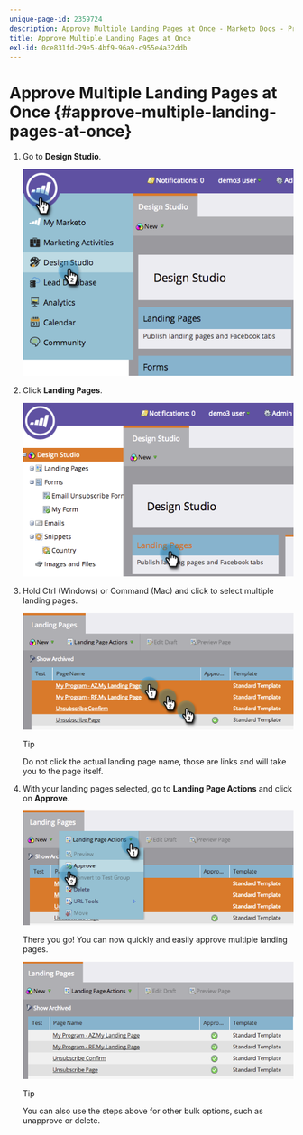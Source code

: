 ```yaml
---
unique-page-id: 2359724
description: Approve Multiple Landing Pages at Once - Marketo Docs - Product Documentation
title: Approve Multiple Landing Pages at Once
exl-id: 0ce831fd-29e5-4bf9-96a9-c955e4a32ddb
---
```

# Approve Multiple Landing Pages at Once {#approve-multiple-landing-pages-at-once}

1. Go to **Design Studio**.

   ![](assets/image2014-9-17-11-3a35-3a5.png)

1. Click **Landing Pages**.

   ![](assets/image2014-9-17-11-3a35-3a11.png)

1. Hold Ctrl (Windows) or Command (Mac) and click to select multiple landing pages.

   ![](assets/image2014-9-17-11-3a35-3a19.png)

   >[!TIP]
   >
   >Do not click the actual landing page name, those are links and will take you to the page itself.

1. With your landing pages selected, go to **Landing Page Actions** and click on **Approve**.

   ![](assets/image2014-9-17-11-3a35-3a27.png)

   There you go! You can now quickly and easily approve multiple landing pages.

   ![](assets/image2014-9-17-11-3a35-3a36.png)

   >[!TIP]
   >
   >You can also use the steps above for other bulk options, such as unapprove or delete.
